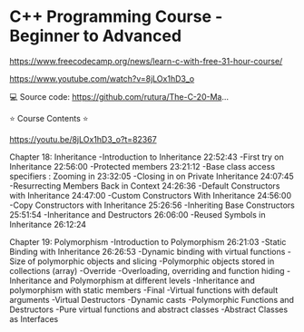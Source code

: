 # C++ Programming Course - Beginner to Advanced

<https://www.freecodecamp.org/news/learn-c-with-free-31-hour-course/>

<https://www.youtube.com/watch?v=8jLOx1hD3_o>

💻 Source code: <https://github.com/rutura/The-C-20-Ma>...

⭐️ Course Contents ⭐

<https://youtu.be/8jLOx1hD3_o?t=82367>

Chapter 18: Inheritance
-Introduction to Inheritance                    22:52:43
-First try on Inheritance                        22:56:00
-Protected members                            23:21:12
-Base class access specifiers : Zooming in    23:32:05
-Closing in on Private Inheritance             24:07:45
-Resurrecting Members Back in Context            24:26:36
-Default Constructors with Inheritance        24:47:00
-Custom Constructors With Inheritance           24:56:00
-Copy Constructors with Inheritance              25:26:56
-Inheriting Base Constructors                   25:51:54
-Inheritance and Destructors                      26:06:00
-Reused Symbols in Inheritance                 26:12:24

Chapter 19: Polymorphism
-Introduction to Polymorphism                        26:21:03
-Static Binding with Inheritance                    26:26:53
-Dynamic binding with virtual functions
-Size of polymorphic objects and slicing
-Polymorphic objects stored in collections (array)
-Override
-Overloading, overriding and function hiding
-Inheritance and Polymorphism at different levels
-Inheritance and polymorphism with static members
-Final
-Virtual functions with default arguments
-Virtual Destructors
-Dynamic casts
-Polymorphic Functions and Destructors
-Pure virtual functions and abstract classes
-Abstract Classes as Interfaces
